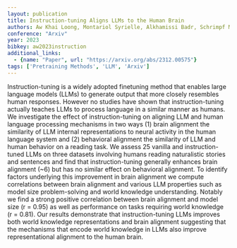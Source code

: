 ```yaml
---
layout: publication
title: Instruction-tuning Aligns LLMs to the Human Brain
authors: Aw Khai Loong, Montariol Syrielle, Alkhamissi Badr, Schrimpf Martin, Bosselut Antoine
conference: "Arxiv"
year: 2023
bibkey: aw2023instruction
additional_links:
  - {name: "Paper", url: "https://arxiv.org/abs/2312.00575"}
tags: ['Pretraining Methods', 'LLM', 'Arxiv']
---
```

Instruction-tuning is a widely adopted finetuning method that enables large language models (LLMs) to generate output that more closely resembles human responses. However no studies have shown that instruction-tuning actually teaches LLMs to process language in a similar manner as humans. We investigate the effect of instruction-tuning on aligning LLM and human language processing mechanisms in two ways (1) brain alignment the similarity of LLM internal representations to neural activity in the human language system and (2) behavioral alignment the similarity of LLM and human behavior on a reading task. We assess 25 vanilla and instruction-tuned LLMs on three datasets involving humans reading naturalistic stories and sentences and find that instruction-tuning generally enhances brain alignment (~6) but has no similar effect on behavioral alignment. To identify factors underlying this improvement in brain alignment we compute correlations between brain alignment and various LLM properties such as model size problem-solving and world knowledge understanding. Notably we find a strong positive correlation between brain alignment and model size (r = 0.95) as well as performance on tasks requiring world knowledge (r = 0.81). Our results demonstrate that instruction-tuning LLMs improves both world knowledge representations and brain alignment suggesting that the mechanisms that encode world knowledge in LLMs also improve representational alignment to the human brain.
